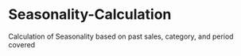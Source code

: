 # Seasonality-Calculation
Calculation of Seasonality based on past sales, category, and period covered
